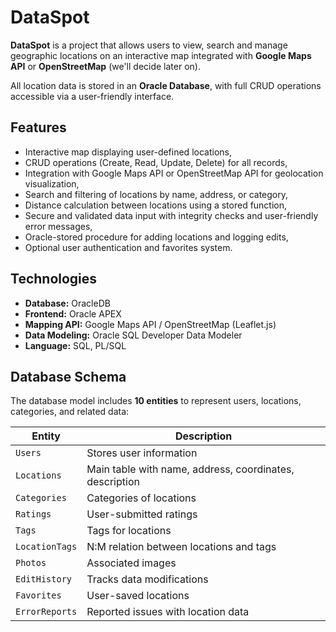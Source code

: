 # DataSpot

**DataSpot** is a project that allows users to view, search and manage geographic locations
on an interactive map integrated with **Google Maps API** or **OpenStreetMap** (we'll decide later on).  

All location data is stored in an **Oracle Database**, with full CRUD operations accessible via a user-friendly interface.

## Features
- Interactive map displaying user-defined locations,
- CRUD operations (Create, Read, Update, Delete) for all records,
- Integration with Google Maps API or OpenStreetMap API for geolocation visualization,
- Search and filtering of locations by name, address, or category,
- Distance calculation between locations using a stored function,
- Secure and validated data input with integrity checks and user-friendly error messages,
- Oracle-stored procedure for adding locations and logging edits,
- Optional user authentication and favorites system.

## Technologies
- **Database:** OracleDB  
- **Frontend:** Oracle APEX   
- **Mapping API:** Google Maps API / OpenStreetMap (Leaflet.js)  
- **Data Modeling:** Oracle SQL Developer Data Modeler  
- **Language:** SQL, PL/SQL

## Database Schema
The database model includes **10 entities** to represent users, locations, categories, and related data:

| Entity | Description |
|---------|-------------|
| `Users` | Stores user information |
| `Locations` | Main table with name, address, coordinates, description |
| `Categories` | Categories of locations |
| `Ratings` | User-submitted ratings |
| `Tags` | Tags for locations |
| `LocationTags` | N:M relation between locations and tags |
| `Photos` | Associated images |
| `EditHistory` | Tracks data modifications |
| `Favorites` | User-saved locations |
| `ErrorReports` | Reported issues with location data |

